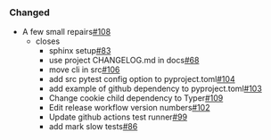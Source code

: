 <!--
A new scriv changelog fragment.

Uncomment the section that is right (remove the HTML comment wrapper).

pull request link [#_num_](https://github.com/DonalChilde/cookiecutter-python-base/pull/_num_)
issue link [#_num_](https://github.com/DonalChilde/cookiecutter-python-base/issues/_num_)
-->

<!--

### Removed

- __issue_or_PR_description__[#_num_](https://github.com/DonalChilde/cookiecutter-python-base/pull/_num_)
  - closes
    - __desc__[#_num_](https://github.com/DonalChilde/cookiecutter-python-base/issues/_num_)

-->
<!--

### Added

- __issue_or_PR_description__[#_num_](https://github.com/DonalChilde/cookiecutter-python-base/pull/_num_)
  - closes
    - __desc__[#_num_](https://github.com/DonalChilde/cookiecutter-python-base/issues/_num_)

-->

### Changed

- A few small repairs[#108](https://github.com/DonalChilde/cookiecutter-python-base/pull/108)
  - closes
    - sphinx setup[#83](https://github.com/DonalChilde/cookiecutter-python-base/issues/83)
    - use project CHANGELOG.md in docs[#68](https://github.com/DonalChilde/cookiecutter-python-base/issues/68)
    - move cli in src[#106](https://github.com/DonalChilde/cookiecutter-python-base/issues/106)
    - add src pytest config option to pyproject.toml[#104](https://github.com/DonalChilde/cookiecutter-python-base/issues/104)
    - add example of github dependency to pyproject.toml[#103](https://github.com/DonalChilde/cookiecutter-python-base/issues/103)
    - Change cookie child dependency to Typer[#109](https://github.com/DonalChilde/cookiecutter-python-base/issues/109)
    - Edit release workflow version numbers[#102](https://github.com/DonalChilde/cookiecutter-python-base/issues/102)
    - Update github actions test runner[#99](https://github.com/DonalChilde/cookiecutter-python-base/issues/99)
    - add mark slow tests[#86](https://github.com/DonalChilde/cookiecutter-python-base/issues/86)

<!--

### Deprecated

- __issue_or_PR_description__[#_num_](https://github.com/DonalChilde/cookiecutter-python-base/pull/_num_)
  - closes
    - __desc__[#_num_](https://github.com/DonalChilde/cookiecutter-python-base/issues/_num_)

-->
<!--

### Fixed

- __issue_or_PR_description__[#_num_](https://github.com/DonalChilde/cookiecutter-python-base/pull/_num_)
  - closes
    - __desc__[#_num_](https://github.com/DonalChilde/cookiecutter-python-base/issues/_num_)

-->
<!--

### Security

- __issue_or_PR_description__[#_num_](https://github.com/DonalChilde/cookiecutter-python-base/pull/_num_)
  - closes
    - __desc__[#_num_](https://github.com/DonalChilde/cookiecutter-python-base/issues/_num_)

-->
